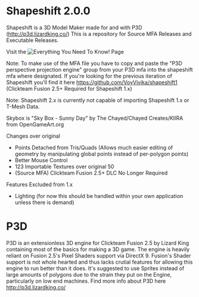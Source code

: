 # Shapeshift 2.0.0
Shapeshift is a 3D Model Maker made for and with P3D (http://p3d.lizardking.co/)
This is a repository for Source MFA Releases and Executable Releases.

Visit the ![Everything You Need To Know!](https://github.com/VoyVivika/shapeshift/wiki/Everything-You-Need-To-Know!) Page

Note: To make use of the MFA file you have to copy and paste the "P3D perspective projection engine" group from your P3D mfa into the shapeshift mfa where designated.
If you're looking for the previous iteration of Shapeshift you'll find it here https://github.com/VoyVivika/shapeshift1 (Clickteam Fusion 2.5+ Required for Shapeshift 1.x)

Note: Shapeshift 2.x is currently not capable of importing Shapeshift 1.x or T-Mesh Data.

Skybox is "Sky Box - Sunny Day" by The Chayed/Chayed Creates/KIIRA from OpenGameArt.org

Changes over original
- Points Detached from Tris/Quads (Allows much easier editing of geometry by manipulating global points instead of per-polygon points)
- Better Mouse Control
- 123 Importable Textures over original 50
- (Source MFA) Clickteam Fusion 2.5+ DLC No Longer Required

Features Excluded from 1.x
- Lighting (for now this should be handled within your own application unless there is demand)

# P3D
P3D is an extensionless 3D engine for Clickteam Fusion 2.5 by Lizard King containing most of the basics for making a 3D game. The engine is heavily reliant on Fusion 2.5's Pixel Shaders support via DirectX 9. Fusion's Shader support is not whole hearted and thus lacks crutial features for allowing this engine to run better than it does. It's suggested to use Sprites instead of large amounts of polygons due to the strain they put on the Engine, particularly on low end machines. Find more info about P3D here http://p3d.lizardking.co/
